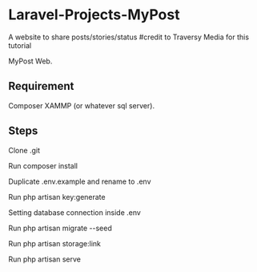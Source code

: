 # Laravel-Projects-MyPost
A website to share posts/stories/status 
#credit to Traversy Media for this tutorial

MyPost Web.


Requirement
------------
Composer
XAMMP (or whatever sql server).

Steps
-----------
Clone .git

Run composer install

Duplicate .env.example and rename to .env

Run php artisan key:generate

Setting database connection inside .env

Run php artisan migrate --seed

Run php artisan storage:link

Run php artisan serve

